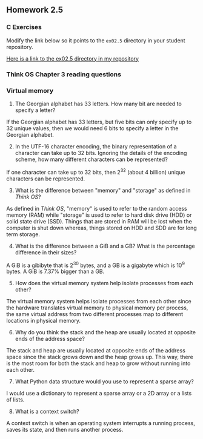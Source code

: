 ## Homework 2.5

### C Exercises

Modify the link below so it points to the `ex02.5` directory in your
student repository.

[Here is a link to the ex02.5 directory in my repository](https://github.com/YOUR_GITHUB_USERNAME_HERE/ExercisesInC/tree/master/exercises/ex02.5)

### Think OS Chapter 3 reading questions

### Virtual memory

1) The Georgian alphabet has 33 letters.  How many bit are needed to specify a letter?

If the Georgian alphabet has 33 letters, but five bits can only specify up to 32 unique values, then we would need 6 bits to specify a letter in the Georgian alphabet.

2) In the UTF-16 character encoding, the binary representation of a character can take up to 32 bits.
Ignoring the details of the encoding scheme, how many different characters can be represented?

If one character can take up to 32 bits, then 2<sup>32</sup> (about 4 billion) unique characters can be represented.

3) What is the difference between "memory" and "storage" as defined in *Think OS*?

As defined in *Think OS*, "memory" is used to refer to the random access memory (RAM) while "storage" is used to refer to hard disk drive (HDD) or solid state drive (SSD). Things that are stored in RAM will be lost when the computer is shut down whereas, things stored on HDD and SDD are for long term storage.

4) What is the difference between a GiB and a GB?  What is the percentage difference in their sizes?

A GiB is a gibibyte that is 2<sup>30</sup> bytes, and a GB is a gigabyte which is 10<sup>9</sup> bytes. A GiB is 7.37% bigger than a GB.

5) How does the virtual memory system help isolate processes from each other?

The virtual memory system helps isolate processes from each other since the hardware translates virtual memory to physical memory per process, the same virtual address from two different processes map to different locations in physical memory.

6) Why do you think the stack and the heap are usually located at opposite ends of the address space?

The stack and heap are usually located at opposite ends of the address space since the stack grows down and the heap grows up. This way, there is the most room for both the stack and heap to grow without running into each other.

7) What Python data structure would you use to represent a sparse array?

I would use a dictionary to represent a sparse array or a 2D array or a lists of lists.

8) What is a context switch?

A context switch is when an operating system interrupts a running process, saves its state, and then runs another process.
